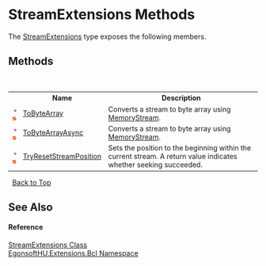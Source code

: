 # StreamExtensions Methods
 

The <a href="T_EgonsoftHU_Extensions_Bcl_StreamExtensions.md">StreamExtensions</a> type exposes the following members.


## Methods
&nbsp;<table><tr><th></th><th>Name</th><th>Description</th></tr><tr><td>![Public method](media/pubmethod.gif "Public method")![Static member](media/static.gif "Static member")</td><td><a href="M_EgonsoftHU_Extensions_Bcl_StreamExtensions_ToByteArray.md">ToByteArray</a></td><td>
Converts a stream to byte array using <a href="https://learn.microsoft.com/dotnet/api/system.io.memorystream" target="_blank" rel="noopener noreferrer">MemoryStream</a>.</td></tr><tr><td>![Public method](media/pubmethod.gif "Public method")![Static member](media/static.gif "Static member")</td><td><a href="M_EgonsoftHU_Extensions_Bcl_StreamExtensions_ToByteArrayAsync.md">ToByteArrayAsync</a></td><td>
Converts a stream to byte array using <a href="https://learn.microsoft.com/dotnet/api/system.io.memorystream" target="_blank" rel="noopener noreferrer">MemoryStream</a>.</td></tr><tr><td>![Public method](media/pubmethod.gif "Public method")![Static member](media/static.gif "Static member")</td><td><a href="M_EgonsoftHU_Extensions_Bcl_StreamExtensions_TryResetStreamPosition.md">TryResetStreamPosition</a></td><td>
Sets the position to the beginning within the current stream. A return value indicates whether seeking succeeded.</td></tr></table>&nbsp;
<a href="#streamextensions-methods">Back to Top</a>

## See Also


#### Reference
<a href="T_EgonsoftHU_Extensions_Bcl_StreamExtensions.md">StreamExtensions Class</a><br /><a href="N_EgonsoftHU_Extensions_Bcl.md">EgonsoftHU.Extensions.Bcl Namespace</a><br />